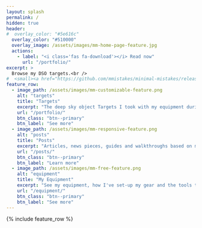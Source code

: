 ```yaml
---
layout: splash
permalink: /
hidden: true
header:
#  overlay_color: "#5e616c"
  overlay_color: "#510000"
  overlay_image: /assets/images/mm-home-page-feature.jpg
  actions:
    - label: "<i class='fas fa-download'></i> Read now"
      url: "/portfolio/"
excerpt: >
  Browse my DSO targets.<br />
#  <small><a href="https://github.com/mmistakes/minimal-mistakes/releases/tag/4.24.0">Latest release v4.24.0</a></small>
feature_row:
  - image_path: /assets/images/mm-customizable-feature.png
    alt: "targets"
    title: "Targets"
    excerpt: "The deep sky object Targets I took with my equipment during my journey as an amateur astrophotographer."
    url: "/portfolio/"
    btn_class: "btn--primary"
    btn_label: "See more"
  - image_path: /assets/images/mm-responsive-feature.png
    alt: "posts"
    title: "Posts"
    excerpt: "Articles, news pieces, guides and walkthroughs based on my experience and target shooting."
    url: "/posts/"
    btn_class: "btn--primary"
    btn_label: "Learn more"
  - image_path: /assets/images/mm-free-feature.png
    alt: "equipment"
    title: "My Equipment"
    excerpt: "See my equipment, how I've set-up my gear and the tools that I'm using for the nightly shooting sessions."
    url: "/equipment/"
    btn_class: "btn--primary"
    btn_label: "See more"      
---
```


{% include feature_row %}
